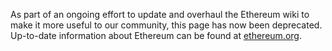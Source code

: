 As part of an ongoing effort to update and overhaul the Ethereum wiki to make it more useful to our community, this page has now been deprecated. Up-to-date information about Ethereum can be found at [ethereum.org](https://ethereum.org).
